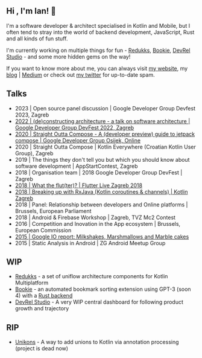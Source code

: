 ## Hi , I'm Ian! 👋

I'm a software developer & architect specialised in Kotlin and Mobile, but I often tend to stray into the world of backend development, JavaScript, Rust and all kinds of fun stuff.

I'm currently working on multiple things for fun - [Redukks](https://github.com/ianrumac/redukks), [Bookie](https://github.com/ianrumac/bookie-js),
[DevRel Studio](https://github.com/Devrel-Studio/) - and some more hidden gems on the way!

If you want to know more about me, you can always visit [my website](https://ianrumac.com), my [blog](https://blog.entropy.observer) | [Medium](https://medium.com/@IanIsSoAwesome) or check out [my twitter](https://twitter.com/ianissoawesome) for up-to-date spam.

## Talks
- 2023 | Open source panel discussion | Google Developer Group Devfest 2023, Zagreb
- [2022 | (de)constructing architecture - a talk on software architecture | Google Developer Group DevFest 2022, Zagreb](https://speakerdeck.com/ianrumac/de-constructing-architecture)
- [2020 | Straight Outta Compose - A (developer preview) guide to jetpack compose | Google Developer Group Osijek, Online](https://www.youtube.com/watch?v=0ZI00Ecc0kQ)
- 2020 | Straight Outta Compose | Kotlin Everywhere (Croatian Kotlin User Group), Zagreb
- 2019 | The things they don't tell you but which you should know about software development | AppStartContest, Zagreb
- 2018 | Organisation team | 2018 Google Developer Group DevFest | Zagreb 
- [2018 | What the flut(ter)? | Flutter Live Zagreb 2018](https://speakerdeck.com/ianrumac/flutter-live-zagreb-2018-what-the-flut-ter?slide=2)
- [2018 | Breaking up with RxJava (Kotlin coroutines & channels) | Kotlin Zagreb](https://speakerdeck.com/ianrumac/breaking-up-with-rxjava-kotlin-coroutines-and-channels?slide=5)
- 2018 | Panel: Relationship between developers and Online platforms | Brussels, European Parliament
- 2018 | Android & Firebase Workshop | Zagreb, TVZ Mc2 Contest
- 2016 | Competition and Inovation in the App ecosystem | Brussels, European Commission
- [2015 | Google IO report: Milkshakes, Marshmallows and Marble cakes](https://www.slideshare.net/Infinum/infinum-android-talks-12-google-io-report-milks)
- 2015 | Static Analysis in Android | ZG Android Meetup Group

## WIP
- [Redukks](https://github.com/ianrumac/redukks) - a set of uniflow architecture components for Kotlin Multiplatform
- [Bookie](https://github.com/ianrumac/bookie-js) - an automated bookmark sorting extension using GPT-3 (soon 4) with a [Rust backend](https://github.com/ianrumac/bookie-rs)
- [DevRel Studio](https://github.com/Devrel-Studio/) - A very WIP central dashboard for following product growth and trajectory

## RIP
- [Unikons](https://github.com/ianrumac/unikons) - A way to add unions to Kotlin via annotation processing (project is dead now)

<!--
**ianrumac/ianrumac** is a ✨ _special_ ✨ repository because its `README.md` (this file) appears on your GitHub profile.

Here are some ideas to get you started:

- 🔭 I’m currently working on ...
- 🌱 I’m currently learning ...
- 👯 I’m looking to collaborate on ...
- 🤔 I’m looking for help with ...
- 💬 Ask me about ...
- 📫 How to reach me: ...
- 😄 Pronouns: ...
- ⚡ Fun fact: ...
-->
